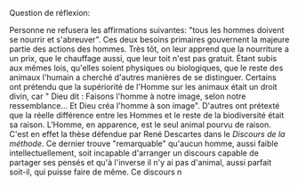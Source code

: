 Question de réflexion: 

Personne ne refusera les affirmations suivantes: "tous les hommes doivent se nourrir et s'abreuver". Ces deux besoins primaires gouvernent la majeure partie des actions des hommes. Très tôt, on leur apprend que la nourriture a un prix, que le chauffage aussi, que leur toit n'est pas gratuit. Étant subis aux mêmes lois, qu'elles soient physiques ou biologiques, que le reste des animaux l'humain a cherché d'autres manières de se distinguer. Certains ont prétendu que la supériorité de l'Homme sur les animaux était un droit divin, car " Dieu dit : Faisons l'homme à notre image, selon notre ressemblance... Et Dieu créa l'homme à son image". D'autres ont prétexté que la réelle différence entre les Hommes et le reste de la biodiversité était sa raison. L'Homme, en apparence, est le seul animal pourvu de raison. C'est en effet la thèse défendue par René Descartes dans le *Discours de la méthode*. Ce dernier trouve "remarquable" qu'aucun homme, aussi faible intellectuellement, soit incapable d'arranger un discours capable de partager ses pensés et qu'à l'inverse il n'y ai pas d'animal, aussi parfait soit-il, qui puisse faire de même. Ce discours n
<!--stackedit_data:
eyJoaXN0b3J5IjpbNjE5NjU1MzJdfQ==
-->